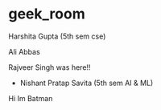 # geek_room

Harshita Gupta (5th sem cse)

Ali Abbas


Rajveer Singh was here!!

- Nishant Pratap Savita (5th sem AI & ML)

Hi Im Batman


